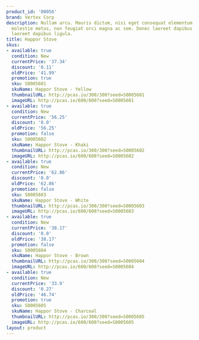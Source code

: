```yaml
---
product_id: '00056'
brand: Vertex Corp
description: Nullam arcu. Mauris dictum, nisi eget consequat elementum, lacus ligula
  molestie metus, non feugiat orci magna ac sem. Donec laoreet dapibus ligula. Donec
  laoreet dapibus ligula.
title: Happor Stove
skus:
- available: true
  condition: New
  currentPrice: '37.34'
  discount: '0.11'
  oldPrice: '41.99'
  promotion: true
  sku: S0005601
  skuName: Happor Stove - Yellow
  thumbnailURL: http://pcas.io/300/300?seed=S0005601
  imageURL: http://pcas.io/600/600?seed=S0005601
- available: true
  condition: New
  currentPrice: '56.25'
  discount: '0.0'
  oldPrice: '56.25'
  promotion: false
  sku: S0005602
  skuName: Happor Stove - Khaki
  thumbnailURL: http://pcas.io/300/300?seed=S0005602
  imageURL: http://pcas.io/600/600?seed=S0005602
- available: true
  condition: New
  currentPrice: '62.86'
  discount: '0.0'
  oldPrice: '62.86'
  promotion: false
  sku: S0005603
  skuName: Happor Stove - White
  thumbnailURL: http://pcas.io/300/300?seed=S0005603
  imageURL: http://pcas.io/600/600?seed=S0005603
- available: true
  condition: New
  currentPrice: '38.17'
  discount: '0.0'
  oldPrice: '38.17'
  promotion: false
  sku: S0005604
  skuName: Happor Stove - Brown
  thumbnailURL: http://pcas.io/300/300?seed=S0005604
  imageURL: http://pcas.io/600/600?seed=S0005604
- available: true
  condition: New
  currentPrice: '33.9'
  discount: '0.27'
  oldPrice: '46.74'
  promotion: true
  sku: S0005605
  skuName: Happor Stove - Charcoal
  thumbnailURL: http://pcas.io/300/300?seed=S0005605
  imageURL: http://pcas.io/600/600?seed=S0005605
layout: product
---
```

